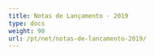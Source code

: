 ```yaml
---
title: Notas de Lançamento - 2019
type: docs
weight: 90
url: /pt/net/notas-de-lancamento-2019/
---
```

